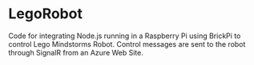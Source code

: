 # LegoRobot
Code for integrating Node.js running in a Raspberry Pi using BrickPi to control Lego Mindstorms Robot. Control messages are sent to the robot through SignalR  from an Azure Web Site.
